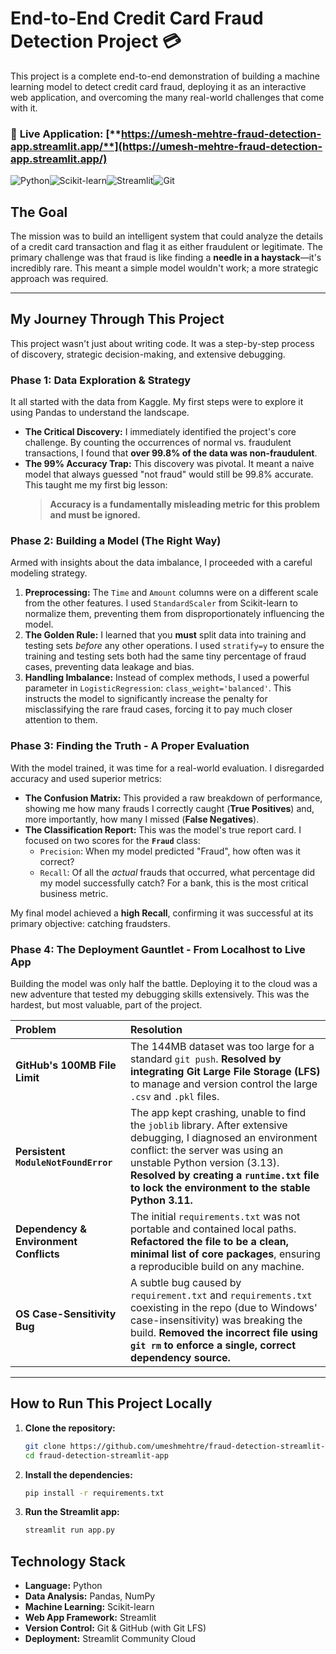 # End-to-End Credit Card Fraud Detection Project 💳

This project is a complete end-to-end demonstration of building a machine learning model to detect credit card fraud, deploying it as an interactive web application, and overcoming the many real-world challenges that come with it.

### 🔴 **Live Application:** [**https://umesh-mehtre-fraud-detection-app.streamlit.app/**](https://umesh-mehtre-fraud-detection-app.streamlit.app/)

![Python](https://img.shields.io/badge/Python-3.11-3776AB?style=for-the-badge&logo=python&logoColor=white)![Scikit-learn](https://img.shields.io/badge/scikit--learn-F7931E?style=for-the-badge&logo=scikit-learn&logoColor=white)![Streamlit](https://img.shields.io/badge/Streamlit-FF4B4B?style=for-the-badge&logo=streamlit&logoColor=white)![Git](https://img.shields.io/badge/GIT-E44C30?style=for-the-badge&logo=git&logoColor=white)

## The Goal

The mission was to build an intelligent system that could analyze the details of a credit card transaction and flag it as either fraudulent or legitimate. The primary challenge was that fraud is like finding a **needle in a haystack**—it's incredibly rare. This meant a simple model wouldn't work; a more strategic approach was required.

---

## My Journey Through This Project

This project wasn't just about writing code. It was a step-by-step process of discovery, strategic decision-making, and extensive debugging.

### Phase 1: Data Exploration & Strategy

It all started with the data from Kaggle. My first steps were to explore it using Pandas to understand the landscape.

*   **The Critical Discovery:** I immediately identified the project's core challenge. By counting the occurrences of normal vs. fraudulent transactions, I found that **over 99.8% of the data was non-fraudulent**.
*   **The 99% Accuracy Trap:** This discovery was pivotal. It meant a naive model that always guessed "not fraud" would still be 99.8% accurate. This taught me my first big lesson:
    > **Accuracy is a fundamentally misleading metric for this problem and must be ignored.**

### Phase 2: Building a Model (The Right Way)

Armed with insights about the data imbalance, I proceeded with a careful modeling strategy.

1.  **Preprocessing:** The `Time` and `Amount` columns were on a different scale from the other features. I used `StandardScaler` from Scikit-learn to normalize them, preventing them from disproportionately influencing the model.
2.  **The Golden Rule:** I learned that you **must** split data into training and testing sets *before* any other operations. I used `stratify=y` to ensure the training and testing sets both had the same tiny percentage of fraud cases, preventing data leakage and bias.
3.  **Handling Imbalance:** Instead of complex methods, I used a powerful parameter in `LogisticRegression`: `class_weight='balanced'`. This instructs the model to significantly increase the penalty for misclassifying the rare fraud cases, forcing it to pay much closer attention to them.

### Phase 3: Finding the Truth - A Proper Evaluation

With the model trained, it was time for a real-world evaluation. I disregarded accuracy and used superior metrics:

*   **The Confusion Matrix:** This provided a raw breakdown of performance, showing me how many frauds I correctly caught (**True Positives**) and, more importantly, how many I missed (**False Negatives**).
*   **The Classification Report:** This was the model's true report card. I focused on two scores for the **`Fraud`** class:
    *   `Precision`: When my model predicted "Fraud", how often was it correct?
    *   `Recall`: Of all the *actual* frauds that occurred, what percentage did my model successfully catch? For a bank, this is the most critical business metric.

My final model achieved a **high Recall**, confirming it was successful at its primary objective: catching fraudsters.

### Phase 4: The Deployment Gauntlet - From Localhost to Live App

Building the model was only half the battle. Deploying it to the cloud was a new adventure that tested my debugging skills extensively. This was the hardest, but most valuable, part of the project.

| Problem | Resolution |
| :--- | :--- |
| **GitHub's 100MB File Limit** | The 144MB dataset was too large for a standard `git push`. **Resolved by integrating Git Large File Storage (LFS)** to manage and version control the large `.csv` and `.pkl` files. |
| **Persistent `ModuleNotFoundError`** | The app kept crashing, unable to find the `joblib` library. After extensive debugging, I diagnosed an environment conflict: the server was using an unstable Python version (3.13). **Resolved by creating a `runtime.txt` file to lock the environment to the stable Python 3.11.** |
| **Dependency & Environment Conflicts** | The initial `requirements.txt` was not portable and contained local paths. **Refactored the file to be a clean, minimal list of core packages**, ensuring a reproducible build on any machine. |
| **OS Case-Sensitivity Bug** | A subtle bug caused by `requirement.txt` and `requirements.txt` coexisting in the repo (due to Windows' case-insensitivity) was breaking the build. **Removed the incorrect file using `git rm` to enforce a single, correct dependency source.** |

---

## How to Run This Project Locally

1.  **Clone the repository:**
    ```bash
    git clone https://github.com/umeshmehtre/fraud-detection-streamlit-app.git
    cd fraud-detection-streamlit-app
    ```
2.  **Install the dependencies:**
    ```bash
    pip install -r requirements.txt
    ```
3.  **Run the Streamlit app:**
    ```bash
    streamlit run app.py
    ```

## Technology Stack

*   **Language:** Python
*   **Data Analysis:** Pandas, NumPy
*   **Machine Learning:** Scikit-learn
*   **Web App Framework:** Streamlit
*   **Version Control:** Git & GitHub (with Git LFS)
*   **Deployment:** Streamlit Community Cloud

